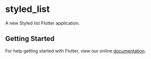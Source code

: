 # styled_list

A new Styled list Flutter application.

## Getting Started

For help getting started with Flutter, view our online
[documentation](https://flutter.io/).
